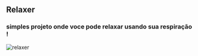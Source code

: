 ## Relaxer

### simples projeto onde voce pode relaxar usando sua respiração !

![relaxer](https://user-images.githubusercontent.com/62390902/103951387-582a4a00-511d-11eb-9e3f-3e1dba55062b.PNG)
